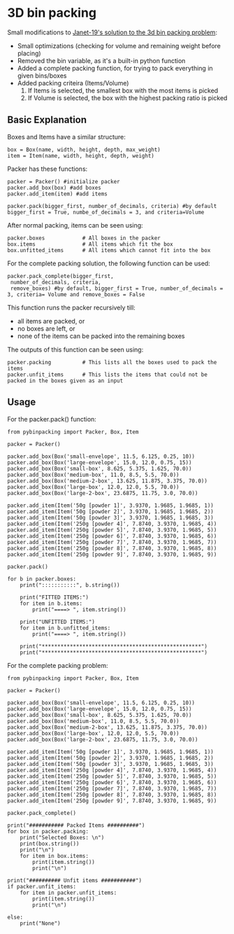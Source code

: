 # 3D bin packing

Small modifications to [Janet-19's solution to the 3d bin packing problem](https://github.com/Janet-19/3d-bin-packing-problem): 

- Small optimizations (checking for volume and remaining weight before placing)
- Removed the bin variable, as it's a built-in python function
- Added a complete packing function, for trying to pack everything in given bins/boxes
- Added packing criteira (Items/Volume)
    1. If Items is selected, the smallest box with the most items is picked
    2. If Volume is selected, the box with the highest packing ratio is picked


## Basic Explanation


Boxes and Items have a similar structure:

```
box = Box(name, width, height, depth, max_weight)
item = Item(name, width, height, depth, weight)
```

Packer has these functions:

```
packer = Packer() #initialize packer
packer.add_box(box) #add boxes
packer.add_item(item) #add items

packer.pack(bigger_first, number_of_decimals, criteria) #by default bigger_first = True, numbe_of_decimals = 3, and criteria=Volume
```

After normal packing, items can be seen using: 

```
packer.boxes            # All boxes in the packer
box.items               # All items which fit the box
box.unfitted_items      # All items which cannot fit into the box
```

For the complete packing solution, the following function can be used:

```
packer.pack_complete(bigger_first,
 number_of_decimals, criteria, 
 remove_boxes) #by default, bigger_first = True, number_of_decimals = 3, criteria= Volume and remove_boxes = False

```

This function runs the packer recursively till: 
- all items are packed, or
- no boxes are left, or
- none of the items can be packed into the remaining boxes

The outputs of this function can be seen using:
```
packer.packing          # This lists all the boxes used to pack the items
packer.unfit_items      # This lists the items that could not be packed in the boxes given as an input
```

## Usage

For the packer.pack() function: 

```
from pybinpacking import Packer, Box, Item

packer = Packer()

packer.add_box(Box('small-envelope', 11.5, 6.125, 0.25, 10))
packer.add_box(Box('large-envelope', 15.0, 12.0, 0.75, 15))
packer.add_box(Box('small-box', 8.625, 5.375, 1.625, 70.0))
packer.add_box(Box('medium-box', 11.0, 8.5, 5.5, 70.0))
packer.add_box(Box('medium-2-box', 13.625, 11.875, 3.375, 70.0))
packer.add_box(Box('large-box', 12.0, 12.0, 5.5, 70.0))
packer.add_box(Box('large-2-box', 23.6875, 11.75, 3.0, 70.0))

packer.add_item(Item('50g [powder 1]', 3.9370, 1.9685, 1.9685, 1))
packer.add_item(Item('50g [powder 2]', 3.9370, 1.9685, 1.9685, 2))
packer.add_item(Item('50g [powder 3]', 3.9370, 1.9685, 1.9685, 3))
packer.add_item(Item('250g [powder 4]', 7.8740, 3.9370, 1.9685, 4))
packer.add_item(Item('250g [powder 5]', 7.8740, 3.9370, 1.9685, 5))
packer.add_item(Item('250g [powder 6]', 7.8740, 3.9370, 1.9685, 6))
packer.add_item(Item('250g [powder 7]', 7.8740, 3.9370, 1.9685, 7))
packer.add_item(Item('250g [powder 8]', 7.8740, 3.9370, 1.9685, 8))
packer.add_item(Item('250g [powder 9]', 7.8740, 3.9370, 1.9685, 9))

packer.pack()

for b in packer.boxes:
    print(":::::::::::", b.string())

    print("FITTED ITEMS:")
    for item in b.items:
        print("====> ", item.string())

    print("UNFITTED ITEMS:")
    for item in b.unfitted_items:
        print("====> ", item.string())

    print("***************************************************")
    print("***************************************************")
```

For the complete packing problem:

```
from pybinpacking import Packer, Box, Item

packer = Packer()

packer.add_box(Box('small-envelope', 11.5, 6.125, 0.25, 10))
packer.add_box(Box('large-envelope', 15.0, 12.0, 0.75, 15))
packer.add_box(Box('small-box', 8.625, 5.375, 1.625, 70.0))
packer.add_box(Box('medium-box', 11.0, 8.5, 5.5, 70.0))
packer.add_box(Box('medium-2-box', 13.625, 11.875, 3.375, 70.0))
packer.add_box(Box('large-box', 12.0, 12.0, 5.5, 70.0))
packer.add_box(Box('large-2-box', 23.6875, 11.75, 3.0, 70.0))

packer.add_item(Item('50g [powder 1]', 3.9370, 1.9685, 1.9685, 1))
packer.add_item(Item('50g [powder 2]', 3.9370, 1.9685, 1.9685, 2))
packer.add_item(Item('50g [powder 3]', 3.9370, 1.9685, 1.9685, 3))
packer.add_item(Item('250g [powder 4]', 7.8740, 3.9370, 1.9685, 4))
packer.add_item(Item('250g [powder 5]', 7.8740, 3.9370, 1.9685, 5))
packer.add_item(Item('250g [powder 6]', 7.8740, 3.9370, 1.9685, 6))
packer.add_item(Item('250g [powder 7]', 7.8740, 3.9370, 1.9685, 7))
packer.add_item(Item('250g [powder 8]', 7.8740, 3.9370, 1.9685, 8))
packer.add_item(Item('250g [powder 9]', 7.8740, 3.9370, 1.9685, 9))

packer.pack_complete()

print("########### Packed Items ##########")
for box in packer.packing:
    print("Selected Boxes: \n")
    print(box.string())
    print("\n")
    for item in box.items:
        print(item.string())
        print("\n")

print("########## Unfit items ###########")
if packer.unfit_items:
    for item in packer.unfit_items:
        print(item.string())
        print("\n")

else:
    print("None")

```
